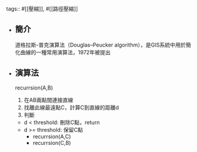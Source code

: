tags:: #[[壓縮]], #[[路徑壓縮]]

- ## 簡介
  道格拉斯-普克演算法（Douglas–Peucker algorithm），是GIS系統中用於簡化曲線的一種常用演算法，1972年被提出
- ## 演算法
  
  recurrsion(A,B)
  1. 在AB兩點間連接直線
  2. 找離此線最遠點C，計算C到直線的距離d
  3. 判斷
    + d < threshold: 刪除C點，return
    + d >= threshold: 保留C點
        + recurrsion(A,C)
        + recurrsion(C,B)